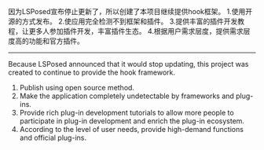 因为LSPosed宣布停止更新了，所以创建了本项目继续提供hook框架。
1.使用开源的方式发布。
2.使应用完全检测不到框架和插件。
3.提供丰富的插件开发教程，让更多人参加插件开发，丰富插件生态。
4.根据用户需求层度，提供需求层度高的功能和官方插件。

---------

Because LSPosed announced that it would stop updating, this project was created to continue to provide the hook framework.
1. Publish using open source method.
2. Make the application completely undetectable by frameworks and plug-ins.
3. Provide rich plug-in development tutorials to allow more people to participate in plug-in development and enrich the plug-in ecosystem.
4. According to the level of user needs, provide high-demand functions and official plug-ins.


<!--
**NewXposed/NewXposed** is a ✨ _special_ ✨ repository because its `README.md` (this file) appears on your GitHub profile.

Here are some ideas to get you started:

- 🔭 I’m currently working on ...
- 🌱 I’m currently learning ...
- 👯 I’m looking to collaborate on ...
- 🤔 I’m looking for help with ...
- 💬 Ask me about ...
- 📫 How to reach me: ...
- 😄 Pronouns: ...
- ⚡ Fun fact: ...
-->

